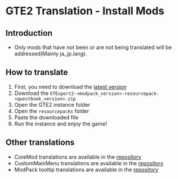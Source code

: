 # GTE2 Translation - Install Mods

## Introduction

- Only mods that have not been or are not being translated will be addressed(Mainly ja_jp.lang).

## How to translate

1. First, you need to download the [latest version](https://github.com/GTModpackTeam/GTE2-Translations/releases)
2. Download the `GTExpert2-<modpack_version>-resourcepack-<questbook_version>.zip`
3. Open the GTE2 instance folder
4. Open the `resourcepacks` folder
5. Paste the downloaded file
6. Run the instance and enjoy the game!

## Other translations
- CoreMod translations are available in the [repository](https://github.com/GTModpackTeam/GTExpert-Core/tree/master/src/main/resources/assets/gtexpert/lang)
- CustomMainMenu translations are available in the [repository](https://github.com/GTModpackTeam/GregTech-Expert-2/tree/main/overrides/resources/custommainmenu/lang)
- ModPack tooltip translations are available in the [repository](https://github.com/GTModpackTeam/GregTech-Expert-2/tree/main/overrides/resources/modpack/lang)
